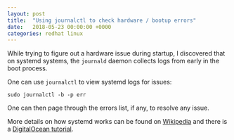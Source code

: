 ```yaml
---
layout: post
title:  "Using journalctl to check hardware / bootup errors"
date:   2018-05-23 00:00:00 +0000
categories: redhat linux
---
```


While trying to figure out a hardware issue during startup, I discovered that on systemd systems, the `journald` daemon collects logs from early in the boot process.

One can use `journalctl` to view systemd logs for issues:
```
sudo journalctl -b -p err
```

One can then page through the errors list, if any, to resolve any issue.

More details on how systemd works can be found on [Wikipedia] and there is
a [DigitalOcean tutorial].


[Wikipedia]: (https://en.wikipedia.org/wiki/Systemd)

[DigitalOcean tutorial]: 9https://www.digitalocean.com/community/tutorials/how-to-use-journalctl-to-view-and-manipulate-systemd-logs
